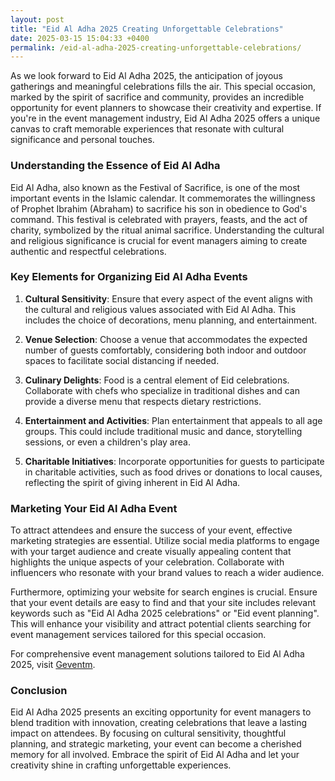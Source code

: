 ```yaml
---
layout: post
title: "Eid Al Adha 2025 Creating Unforgettable Celebrations"
date: 2025-03-15 15:04:33 +0400
permalink: /eid-al-adha-2025-creating-unforgettable-celebrations/
---
```



As we look forward to Eid Al Adha 2025, the anticipation of joyous gatherings and meaningful celebrations fills the air. This special occasion, marked by the spirit of sacrifice and community, provides an incredible opportunity for event planners to showcase their creativity and expertise. If you're in the event management industry, Eid Al Adha 2025 offers a unique canvas to craft memorable experiences that resonate with cultural significance and personal touches.

### Understanding the Essence of Eid Al Adha

Eid Al Adha, also known as the Festival of Sacrifice, is one of the most important events in the Islamic calendar. It commemorates the willingness of Prophet Ibrahim (Abraham) to sacrifice his son in obedience to God's command. This festival is celebrated with prayers, feasts, and the act of charity, symbolized by the ritual animal sacrifice. Understanding the cultural and religious significance is crucial for event managers aiming to create authentic and respectful celebrations.

### Key Elements for Organizing Eid Al Adha Events

1. **Cultural Sensitivity**: Ensure that every aspect of the event aligns with the cultural and religious values associated with Eid Al Adha. This includes the choice of decorations, menu planning, and entertainment.

2. **Venue Selection**: Choose a venue that accommodates the expected number of guests comfortably, considering both indoor and outdoor spaces to facilitate social distancing if needed.

3. **Culinary Delights**: Food is a central element of Eid celebrations. Collaborate with chefs who specialize in traditional dishes and can provide a diverse menu that respects dietary restrictions.

4. **Entertainment and Activities**: Plan entertainment that appeals to all age groups. This could include traditional music and dance, storytelling sessions, or even a children's play area.

5. **Charitable Initiatives**: Incorporate opportunities for guests to participate in charitable activities, such as food drives or donations to local causes, reflecting the spirit of giving inherent in Eid Al Adha.

### Marketing Your Eid Al Adha Event

To attract attendees and ensure the success of your event, effective marketing strategies are essential. Utilize social media platforms to engage with your target audience and create visually appealing content that highlights the unique aspects of your celebration. Collaborate with influencers who resonate with your brand values to reach a wider audience.

Furthermore, optimizing your website for search engines is crucial. Ensure that your event details are easy to find and that your site includes relevant keywords such as "Eid Al Adha 2025 celebrations" or "Eid event planning". This will enhance your visibility and attract potential clients searching for event management services tailored for this special occasion.

For comprehensive event management solutions tailored to Eid Al Adha 2025, visit [Geventm](https://geventm.com/).

### Conclusion

Eid Al Adha 2025 presents an exciting opportunity for event managers to blend tradition with innovation, creating celebrations that leave a lasting impact on attendees. By focusing on cultural sensitivity, thoughtful planning, and strategic marketing, your event can become a cherished memory for all involved. Embrace the spirit of Eid Al Adha and let your creativity shine in crafting unforgettable experiences.